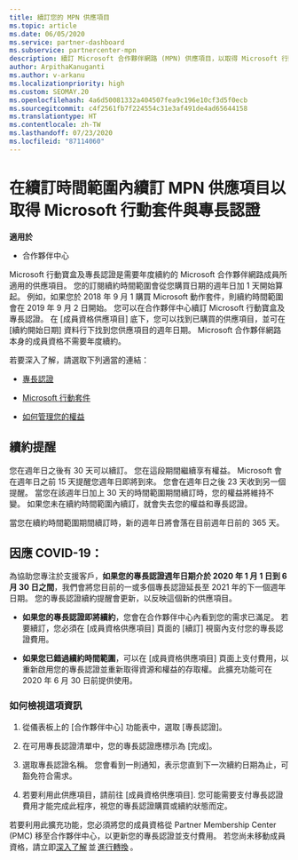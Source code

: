```yaml
---
title: 續訂您的 MPN 供應項目
ms.topic: article
ms.date: 06/05/2020
ms.service: partner-dashboard
ms.subservice: partnercenter-mpn
description: 續訂 Microsoft 合作夥伴網路 (MPN) 供應項目，以取得 Microsoft 行動套件與專長認證。續訂時間開始於購買日期的週年日加一天。
author: ArpithaKanuganti
ms.author: v-arkanu
ms.localizationpriority: high
ms.custom: SEOMAY.20
ms.openlocfilehash: 4a6d50081332a404507fea9c196e10cf3d5f0ecb
ms.sourcegitcommit: c4f2561fb7f224554c31e3af491de4ad65644158
ms.translationtype: HT
ms.contentlocale: zh-TW
ms.lasthandoff: 07/23/2020
ms.locfileid: "87114060"
---
```

# <a name="renew-your-mpn-offers-for-microsoft-action-pack-and-competencies-during-the-renewal-window"></a>在續訂時間範圍內續訂 MPN 供應項目以取得 Microsoft 行動套件與專長認證

**適用於**

- 合作夥伴中心

Microsoft 行動寶盒及專長認證是需要年度續約的 Microsoft 合作夥伴網路成員所適用的供應項目。 您的訂閱續約時間範圍會從您購買日期的週年日加 1 天開始算起。 例如，如果您於 2018 年 9 月 1 購買 Microsoft 動作套件，則續約時間範圍會在 2019 年 9 月 2 日開始。 您可以在合作夥伴中心續訂 Microsoft 行動寶盒及專長認證。 在 [成員資格供應項目] 底下，您可以找到已購買的供應項目，並可在 [續約開始日期] 資料行下找到您供應項目的週年日期。 Microsoft 合作夥伴網路本身的成員資格不需要年度續約。 

若要深入了解，請選取下列適當的連結： 

- [專長認證](learn-about-competencies.md)

- [Microsoft 行動套件](mpn-get-action-pack.md)

- [如何管理您的權益](manage-your-partner-network-benefits.md)

## <a name="renewal-reminders"></a>續約提醒 

您在週年日之後有 30 天可以續訂。 您在這段期間繼續享有權益。 Microsoft 會在週年日之前 15 天提醒您週年日即將到來。 您會在週年日之後 23 天收到另一個提醒。 當您在該週年日加上 30 天的時間範圍期間續訂時，您的權益將維持不變。 如果您未在續約時間範圍內續訂，就會失去您的權益和專長認證。

當您在續約時間範圍期間續訂時，新的週年日將會落在目前週年日前的 365 天。

## <a name="responding-to-covid-19"></a>因應 COVID-19：

為協助您專注於支援客戶，**如果您的專長認證週年日期介於 2020 年 1 月 1 日到 6 月 30 日之間**，我們會將您目前的一或多個專長認證延長至 2021 年的下一個週年日期。 您的專長認證續約提醒會更新，以反映這個新的供應項目。 

- **如果您的專長認證即將續約**，您會在合作夥伴中心內看到您的需求已滿足。 若要續訂，您必須在 [成員資格供應項目] 頁面的 [續訂] 視窗內支付您的專長認證費用。 

- **如果您已錯過續約時間範圍**，可以在 [成員資格供應項目] 頁面上支付費用，以重新啟用您的專長認證並重新取得資源和權益的存取權。 此擴充功能可在 2020 年 6 月 30 日前提供使用。   

### <a name="how-to-view-this-information"></a>如何檢視這項資訊

1. 從儀表板上的 [合作夥伴中心] 功能表中，選取 [專長認證]。  

2. 在可用專長認證清單中，您的專長認證應標示為 [完成]。  

3. 選取專長認證名稱。 您會看到一則通知，表示您直到下一次續約日期為止，可豁免符合需求。   

4. 若要利用此供應項目，請前往 [成員資格供應項目]. 您可能需要支付專長認證費用才能完成此程序，視您的專長認證購買或續約狀態而定。 

若要利用此擴充功能，您必須將您的成員資格從 Partner Membership Center (PMC) 移至合作夥伴中心，以更新您的專長認證並支付費用。 若您尚未移動成員資格，請立即[深入了解](prepare-pmc-pc-migration.md) 並 [進行轉換](https://partners.microsoft.com/partnerprogram/Welcome.aspx) 。  
